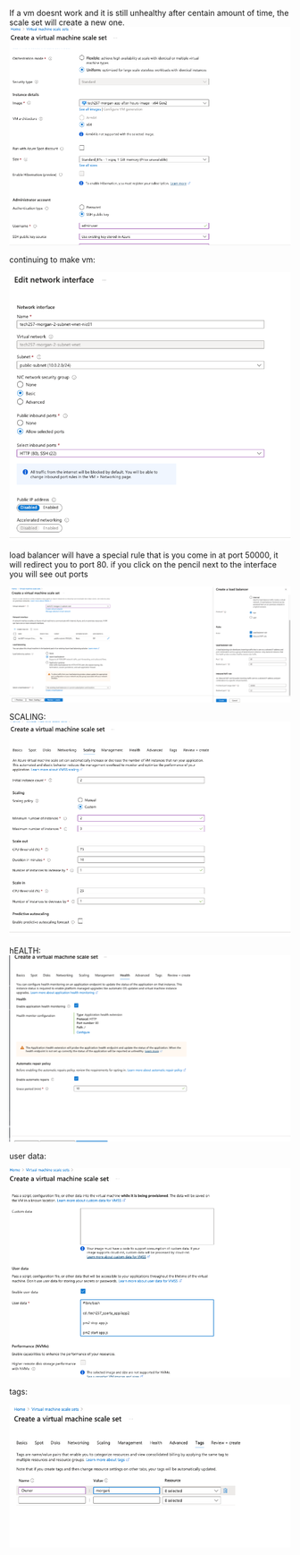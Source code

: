 If a vm doesnt work and it is still unhealthy after centain amount of time, the scale set will create a new one.![alt text](<Screenshot 2024-03-15 at 12.24.40.png>)


continuing to make vm:

![alt text](<Screenshot 2024-03-15 at 12.30.17.png>)


load balancer will have a special rule  that is you come in at port 50000, it will redirect you to port 80. if you click on the pencil next to the interface you will see out ports

![alt text](<Screenshot 2024-03-15 at 12.36.03.png>)

SCALING:
![alt text](<Screenshot 2024-03-15 at 12.42.27.png>)

hEALTH:
![alt text](<Screenshot 2024-03-15 at 12.43.35.png>)

user data:

![alt text](<Screenshot 2024-03-15 at 12.45.56.png>)

tags:

![alt text](<Screenshot 2024-03-15 at 12.46.32.png>)